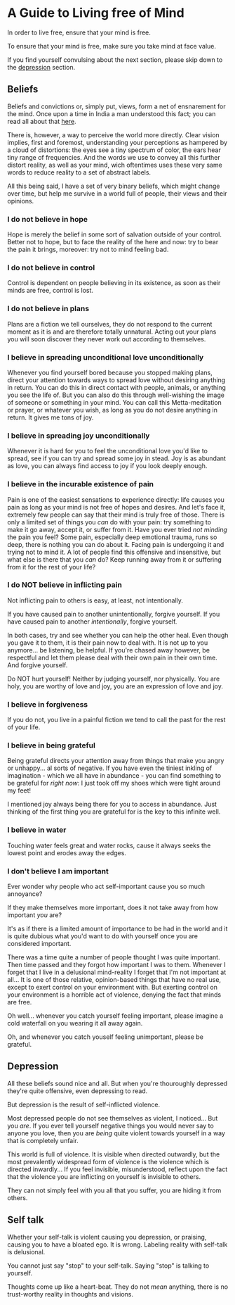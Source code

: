 # A Guide to Living free of Mind

In order to live free, ensure that your mind is free.

To ensure that your mind is free, make sure you take mind at face value.

If you find yourself convulsing about the next section, please skip down to the [depression](#Depression) section.

## Beliefs

Beliefs and convictions or, simply put, views, form a net of ensnarement for the mind. Once upon a time in India a man understood this fact; you can read all about that [here](https://accesstoinsight.org/tipitaka/dn/dn.01.0.bodh.html).

There is, however, a way to perceive the world more directly. Clear vision implies, first and foremost, understanding your perceptions as hampered by a cloud of distortions: the eyes see a tiny spectrum of color, the ears hear tiny range of frequencies. And the words we use to convey all this further distort reality, as well as your mind, wich oftentimes uses these very same words to reduce reality to a set of abstract labels.

All this being said, I have a set of very binary beliefs, which might change over time, but help me survive in a world full of people, their views and their opinions.

### I do not believe in hope

Hope is merely the belief in some sort of salvation outside of your control. Better not to hope, but to face the reality of the here and now: try to bear the pain it brings, moreover: try not to mind feeling bad.

### I do not believe in control

Control is dependent on people believing in its existence, as soon as their minds are free, control is lost.

### I do not believe in plans

Plans are a fiction we tell ourselves, they do not respond to the current moment as it is and are therefore totally unnatural. Acting out your plans you will soon discover they never work out according to themselves.

### I believe in spreading unconditional love unconditionally

Whenever you find yourself bored because you stopped making plans, direct your attention towards ways to spread love without desiring anything in return. You can do this in direct contact with people, animals, or anything you see the life of. But you can also do this through well-wishing the image of someone or something in your mind. You can call this Metta-meditation or prayer, or whatever you wish, as long as you do not desire anything in return. It gives me tons of joy.

### I believe in spreading joy unconditionally

Whenever it is hard for you to feel the unconditional love you'd like to spread, see if you can try and spread some joy in stead. Joy is as abundant as love, you can always find access to joy if you look deeply enough.

### I believe in the incurable existence of pain

Pain is one of the easiest sensations to experience directly: life causes you pain as long as your mind is not free of hopes and desires. And let's face it, extremely few people can say that their mind is truly free of those. There is only a limited set of things you _can_ do with your pain: try something to make it go away, accept it, or suffer from it. Have you ever tried _not minding_ the pain you feel? Some pain, especially deep emotional trauma, runs so deep, there is nothing you can do about it. Facing pain is undergoing it and trying not to mind it. A lot of people find this offensive and insensitive, but what else is there that you _can_ do? Keep running away from it or suffering from it for the rest of your life?

### I do NOT believe in inflicting pain

Not inflicting pain to others is easy, at least, not intentionally. 

If you have caused pain to another unintentionally, forgive yourself. If you have caused pain to another _intentionally_, forgive yourself. 

In both cases, try and see whether you can help the other heal. Even though you gave it to them, it is their pain now to deal with. It is not up to you anymore... be listening, be helpful. If you're chased away however, be respectful and let them please deal with their own pain in their own time. And forgive yourself.

Do NOT hurt yourself! Neither by judging yourself, nor physically. You are holy, you are worthy of love and joy, you are an expression of love and joy.


### I believe in forgiveness

If you do not, you live in a painful fiction we tend to call the past for the rest of your life.

### I believe in being grateful

Being grateful directs your attention away from things that make you angry or unhappy... al sorts of negative. If you have even the tiniest inkling of imagination - which we all have in abundance - you can find something to be grateful for _right now_: I just took off my shoes which were tight around my feet!

I mentioned joy always being there for you to access in abundance. Just thinking of the first thing you are grateful for is the key to this infinite well.

### I believe in water

Touching water feels great and water rocks, cause it always seeks the lowest point and erodes away the edges.

### I don't believe I am important

Ever wonder why people who act self-important cause you so much annoyance?

If they make themselves more important, does it not take away from how important _you_ are?

It's as if there is a limited amount of importance to be had in the world and it is quite dubious what you'd want to do with yourself once you are considered important.

There was a time quite a number of people thought I was quite important. Then time passed and they forgot how important I was to them. Whenever I forget that I live in a delusional mind-reality I forget that I'm not important at all... It is one of those relative, opinion-based things that have no real use, except to exert control on your environment with. But exerting control on your environment is a horrible act of violence, denying the fact that minds are free.

Oh well... whenever you catch yourself feeling important, please imagine a cold waterfall on you wearing it all away again.

Oh, and whenever you catch youself feeling unimportant, please be grateful.

## Depression

All these beliefs sound nice and all. But when you're thouroughly depressed they're quite offensive, even depressing to read. 

But depression is the result of self-inflicted violence.

Most depressed people do not see themselves as violent, I noticed... But you _are_. If you ever tell yourself negative things you would never say to anyone you love, then you are _being_ quite violent towards yourself in a way that is completely unfair.

This world is full of violence. It is visible when directed outwardly, but the most prevalently widespread form of violence is the violence which is directed inwardly... If you feel invisible, misunderstood, reflect upon the fact that the violence you are inflicting on yourself is invisible to others. 

They can not simply feel with you all that you suffer, you are hiding it from others.

## Self talk

Whether your self-talk is violent causing you depression, or praising, causing you to have a bloated ego. It is wrong. Labeling reality with self-talk is delusional. 

You cannot just say "stop" to your self-talk. Saying "stop" is talking to yourself.

Thoughts come up like a heart-beat. They do not _mean_ anything, there is no trust-worthy reality in thoughts and visions. 

